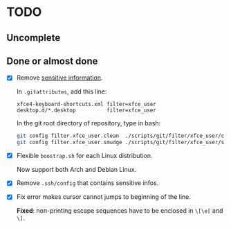 # TODO

## Uncomplete

## Done or almost done

- [x] Remove [sensitive information][2].

  In `.gitattributes`, add this line:

  ```
  xfce4-keyboard-shortcuts.xml filter=xfce_user
  desktop.d/*.desktop          filter=xfce_user
  ```

  In the git root directory of repository, type in bash:

  ```bash
  git config filter.xfce_user.clean  ./scripts/git/filter/xfce_user/clean.sh
  git config filter.xfce_user.smudge ./scripts/git/filter/xfce_user/smudge.sh
  ```

- [x] Flexible `boostrap.sh` for each Linux distribution.

  Now support both Arch and Debian Linux.

- [x] Remove `.ssh/config` that contains sensitive infos.

- [x] Fix error makes cursor cannot jumps to beginning of the line.

  **Fixed**: non-printing escape sequences have to be enclosed in `\[\e[` and `\]`.

[1]: https://git-scm.com/book/en/v2/Customizing-Git-Git-Attributes#Keyword-Expansion
[2]: https://wiki.archlinux.org/index.php/Dotfiles#Confidential_information
